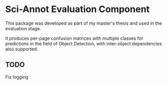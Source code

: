 # Sci-Annot Evaluation Component
This package was developed as part of my master's thesis and used in the evaluation stage.

It produces per-page confusion matrices with multiple classes for predictions in the field of Object Detection, with inter-object dependencies also supported.

## TODO
Fix logging